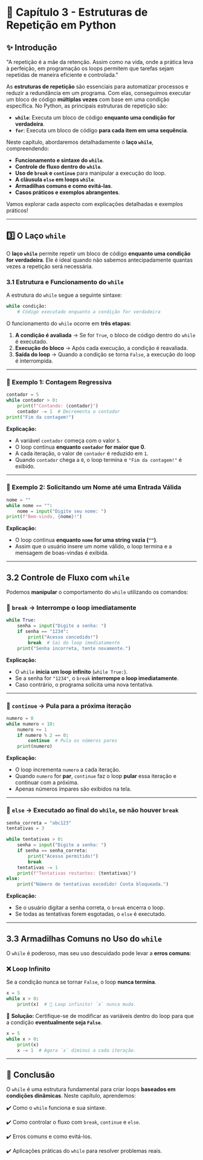 # 📖 Capítulo 3 - Estruturas de Repetição em Python

## ✨ Introdução

"A repetição é a mãe da retenção. Assim como na vida, onde a prática leva à perfeição, em programação os loops permitem que tarefas sejam repetidas de maneira eficiente e controlada."

As **estruturas de repetição** são essenciais para automatizar processos e reduzir a redundância em um programa. Com elas, conseguimos executar um bloco de código **múltiplas vezes** com base em uma condição específica. No Python, as principais estruturas de repetição são:

- **`while`**: Executa um bloco de código **enquanto uma condição for verdadeira**.
- **`for`**: Executa um bloco de código **para cada item em uma sequência**.

Neste capítulo, abordaremos detalhadamente o **laço `while`**, compreendendo:

- **Funcionamento e sintaxe do `while`**.
- **Controle de fluxo dentro do `while`**.
- **Uso de `break` e `continue`** para manipular a execução do loop.
- **A cláusula `else` em loops `while`**.
- **Armadilhas comuns e como evitá-las**.
- **Casos práticos e exemplos abrangentes**.

Vamos explorar cada aspecto com explicações detalhadas e exemplos práticos!

------

## 3️⃣ O Laço `while`

O **laço `while`** permite repetir um bloco de código **enquanto uma condição for verdadeira**. Ele é ideal quando não sabemos antecipadamente quantas vezes a repetição será necessária.

### 3.1 Estrutura e Funcionamento do `while`

A estrutura do `while` segue a seguinte sintaxe:

```python
while condição:
    # Código executado enquanto a condição for verdadeira
```

O funcionamento do `while` ocorre em **três etapas**:

1. **A condição é avaliada** → Se for `True`, o bloco de código dentro do `while` é executado.
2. **Execução do bloco** → Após cada execução, a condição é reavaliada.
3. **Saída do loop** → Quando a condição se torna `False`, a execução do loop é interrompida.

------

### 🔹 Exemplo 1: Contagem Regressiva

```python
contador = 5
while contador > 0:
    print(f"Contando: {contador}")
    contador -= 1  # Decrementa o contador
print("Fim da contagem!")
```

**Explicação:**

- A variável `contador` começa com o valor `5`.
- O loop continua **enquanto `contador` for maior que 0**.
- A cada iteração, o valor de `contador` é reduzido em `1`.
- Quando `contador` chega a `0`, o loop termina e `"Fim da contagem!"` é exibido.

------

### 🔹 Exemplo 2: Solicitando um Nome até uma Entrada Válida

```python
nome = ""
while nome == "":
    nome = input("Digite seu nome: ")
print(f"Bem-vindo, {nome}!")
```

**Explicação:**

- O loop continua **enquanto `nome` for uma string vazia (`""`)**.
- Assim que o usuário insere um nome válido, o loop termina e a mensagem de boas-vindas é exibida.

------

## 3.2 Controle de Fluxo com `while`

Podemos **manipular** o comportamento do `while` utilizando os comandos:

### 🔹 `break` → Interrompe o loop imediatamente

```python
while True:
    senha = input("Digite a senha: ")
    if senha == "1234":
        print("Acesso concedido!")
        break  # Sai do loop imediatamente
    print("Senha incorreta, tente novamente.")
```

**Explicação:**

- O `while` **inicia um loop infinito** (`while True:`).
- Se a senha for `"1234"`, o `break` **interrompe o loop imediatamente**.
- Caso contrário, o programa solicita uma nova tentativa.

------

### 🔹 `continue` → Pula para a próxima iteração

```python
numero = 0
while numero < 10:
    numero += 1
    if numero % 2 == 0:
        continue  # Pula os números pares
    print(numero)
```

**Explicação:**

- O loop incrementa `numero` a cada iteração.
- Quando `numero` for **par**, `continue` faz o loop **pular** essa iteração e continuar com a próxima.
- Apenas números ímpares são exibidos na tela.

------

### 🔹 `else` → Executado ao final do `while`, se não houver `break`

```python
senha_correta = "abc123"
tentativas = 3

while tentativas > 0:
    senha = input("Digite a senha: ")
    if senha == senha_correta:
        print("Acesso permitido!")
        break
    tentativas -= 1
    print(f"Tentativas restantes: {tentativas}")
else:
    print("Número de tentativas excedido! Conta bloqueada.")
```

**Explicação:**

- Se o usuário digitar a senha correta, o `break` encerra o loop.
- Se todas as tentativas forem esgotadas, o `else` é executado.

------

## 3.3 Armadilhas Comuns no Uso do `while`

O `while` é poderoso, mas seu uso descuidado pode levar a **erros comuns**:

### ❌ **Loop Infinito**

Se a condição nunca se tornar `False`, o loop **nunca termina**.

```python
x = 5
while x > 0:
    print(x)  # 🚨 Loop infinito! `x` nunca muda.
```

🔹 **Solução:** Certifique-se de modificar as variáveis dentro do loop para que a condição **eventualmente seja `False`**.

```python
x = 5
while x > 0:
    print(x)
    x -= 1  # Agora `x` diminui a cada iteração.
```

------

## 📌 Conclusão

O `while` é uma estrutura fundamental para criar loops **baseados em condições dinâmicas**. Neste capítulo, aprendemos:

✔️ Como o `while` funciona e sua sintaxe.

✔️ Como controlar o fluxo com `break`, `continue` e `else`.

✔️ Erros comuns e como evitá-los.

✔️ Aplicações práticas do `while` para resolver problemas reais.